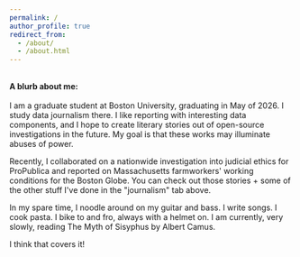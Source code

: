 ```yaml
---
permalink: /
author_profile: true
redirect_from: 
  - /about/
  - /about.html
---
```



<br>**A blurb about me:** <br><br>
I am a graduate student at Boston University, graduating in May of 2026. I study data journalism there. I like reporting with interesting data components, and I hope to create literary stories out of open-source investigations in the future. My goal is that these works may illuminate abuses of power.

Recently, I collaborated on a nationwide investigation into judicial ethics for ProPublica and reported on Massachusetts farmworkers' working conditions for the Boston Globe. You can check out those stories + some of the other stuff I've done in the "journalism" tab above. 

In my spare time, I noodle around on my guitar and bass. I write songs. I cook pasta. I bike to and fro, always with a helmet on. I am currently, very slowly, reading The Myth of Sisyphus by Albert Camus.

I think that covers it!
